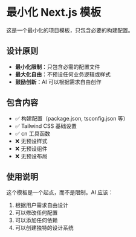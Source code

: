 # 最小化 Next.js 模板

这是一个最小化的项目模板，只包含必要的构建配置。

## 设计原则

- **最小化限制**：只包含必需的配置文件
- **最大化自由**：不预设任何业务逻辑或样式
- **鼓励创新**：AI 可以根据需求自由创作

## 包含内容

- ✅ 构建配置（package.json, tsconfig.json 等）
- ✅ Tailwind CSS 基础设置
- ✅ cn 工具函数
- ❌ 无预设样式
- ❌ 无预设组件
- ❌ 无预设布局

## 使用说明

这个模板是一个起点，而不是限制。AI 应该：
1. 根据用户需求自由设计
2. 可以修改任何配置
3. 可以添加任何依赖
4. 可以创建独特的设计系统

